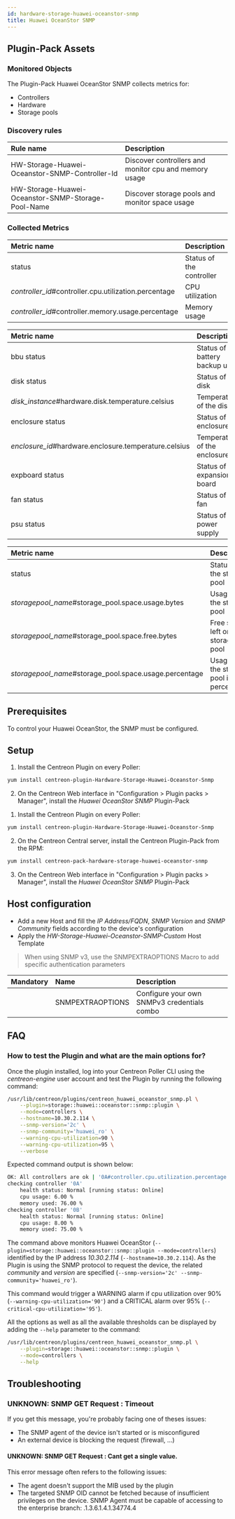 ```yaml
---
id: hardware-storage-huawei-oceanstor-snmp
title: Huawei OceanStor SNMP
---
```


## Plugin-Pack Assets

### Monitored Objects

The Plugin-Pack Huawei OceanStor SNMP collects metrics for:
* Controllers
* Hardware
* Storage pools

### Discovery rules

<!--DOCUSAURUS_CODE_TABS-->

<!--Services-->

| Rule name                                          | Description                                           |
| :------------------------------------------------- | :---------------------------------------------------- |
| HW-Storage-Huawei-Oceanstor-SNMP-Controller-Id     | Discover controllers and monitor cpu and memory usage |
| HW-Storage-Huawei-Oceanstor-SNMP-Storage-Pool-Name | Discover storage pools and monitor space usage        |

<!--END_DOCUSAURUS_CODE_TABS-->

### Collected Metrics

<!--DOCUSAURUS_CODE_TABS-->

<!--Controllers-->

| Metric name                                             | Description                              | Unit |
| :------------------------------------------------------ | :--------------------------------------- | :--- |
| status                                                  | Status of the controller                 |      |
| *controller\_id*\#controller.cpu.utilization.percentage | CPU utilization                          | %    |
| *controller\_id*\#controller.memory.usage.percentage    | Memory usage                             | %    |

<!--Hardware-->

| Metric name                                            | Description                       | Unit |
| :----------------------------------------------------- | :-------------------------------- | :--- |
| bbu status                                             | Status of the battery backup unit |      |
| disk status                                            | Status of the disk                |      |
| *disk\_instance*#hardware.disk.temperature.celsius     | Temperature of the disk           | C    |
| enclosure status                                       | Status of the enclosure           |      |
| *enclosure\_id*#hardware.enclosure.temperature.celsius | Temperature of the enclosure      | C    |
| expboard status                                        | Status of the expansion board     |      |
| fan status                                             | Status of the fan                 |      |
| psu status                                             | Status of the power supply        |      |

<!--Storage-pools-->

| Metric name                                              | Description                              | Unit |
| :------------------------------------------------------- | :--------------------------------------- | :--- |
| status                                                   | Status of the stprage pool               |      |
| *storagepool\_name*\#storage_pool.space.usage.bytes      | Usage of the storage pool                | B    |
| *storagepool\_name*\#storage_pool.space.free.bytes       | Free space left on the storage pool      | B    |
| *storagepool\_name*\#storage_pool.space.usage.percentage | Usage of the storage pool in percentage  | %    |

<!--END_DOCUSAURUS_CODE_TABS-->

## Prerequisites

To control your Huawei OceanStor, the SNMP must be configured.

## Setup

<!--DOCUSAURUS_CODE_TABS-->

<!--Online IMP Licence & IT-100 Editions-->

1. Install the Centreon Plugin on every Poller:

```bash
yum install centreon-plugin-Hardware-Storage-Huawei-Oceanstor-Snmp
```

2. On the Centreon Web interface in "Configuration > Plugin packs > Manager", install the *Huawei OceanStor SNMP* Plugin-Pack

<!--Offline IMP License-->

1. Install the Centreon Plugin on every Poller:

```bash
yum install centreon-plugin-Hardware-Storage-Huawei-Oceanstor-Snmp
```

2. On the Centreon Central server, install the Centreon Plugin-Pack from the RPM:

```bash
yum install centreon-pack-hardware-storage-huawei-oceanstor-snmp
```

3. On the Centreon Web interface in "Configuration > Plugin packs > Manager", install the *Huawei OceanStor SNMP* Plugin-Pack

<!--END_DOCUSAURUS_CODE_TABS-->

## Host configuration

* Add a new Host and fill the *IP Address/FQDN*, *SNMP Version* and *SNMP Community* fields according to the device's configuration
* Apply the *HW-Storage-Huawei-Oceanstor-SNMP-Custom* Host Template

> When using SNMP v3, use the SNMPEXTRAOPTIONS Macro to add specific authentication parameters

| Mandatory | Name             | Description                                    |
| :-------- | :--------------- | :--------------------------------------------- |
|           | SNMPEXTRAOPTIONS | Configure your own SNMPv3 credentials combo    |

## FAQ

### How to test the Plugin and what are the main options for?

Once the plugin installed, log into your Centreon Poller CLI using the *centreon-engine* user account
and test the Plugin by running the following command:

```bash
/usr/lib/centreon/plugins/centreon_huawei_oceanstor_snmp.pl \
    --plugin=storage::huawei::oceanstor::snmp::plugin \
    --mode=controllers \
    --hostname=10.30.2.114 \
    --snmp-version='2c' \
    --snmp-community='huawei_ro' \
    --warning-cpu-utilization=90 \
    --warning-cpu-utilization=95 \
    --verbose
```

Expected command output is shown below:

```bash
OK: All controllers are ok | '0A#controller.cpu.utilization.percentage'=6.00%;0:95;;0;100 '0A#controller.memory.usage.percentage'=76.00%;;;0;100 '0B#controller.cpu.utilization.percentage'=8.00%;0:95;;0;100 '0B#controller.memory.usage.percentage'=75.00%;;;0;100
checking controller '0A'
    health status: Normal [running status: Online]
    cpu usage: 6.00 %
    memory used: 76.00 %
checking controller '0B'
    health status: Normal [running status: Online]
    cpu usage: 8.00 %
    memory used: 75.00 %
```

The command above monitors Huawei OceanStor (```--plugin=storage::huawei::oceanstor::snmp::plugin --mode=controllers```) identified
by the IP address *10.30.2.114* (```--hostname=10.30.2.114```). As the Plugin is using the SNMP protocol to request the device, the related
*community* and *version* are specified (```--snmp-version='2c' --snmp-community='huawei_ro'```).

This command would trigger a WARNING alarm if cpu utilization over 90% 
(```--warning-cpu-utilization='90'```) and a CRITICAL alarm over 95% (```--critical-cpu-utilization='95'```).

All the options as well as all the available thresholds can be displayed by adding the  ```--help```
parameter to the command:

```bash
/usr/lib/centreon/plugins/centreon_huawei_oceanstor_snmp.pl \
    --plugin=storage::huawei::oceanstor::snmp::plugin \
    --mode=controllers \
    --help
```

## Troubleshooting

### UNKNOWN: SNMP GET Request : Timeout

If you get this message, you're probably facing one of theses issues:
* The SNMP agent of the device isn't started or is misconfigured
* An external device is blocking the request (firewall, ...)

#### UNKNOWN: SNMP GET Request : Cant get a single value.

This error message often refers to the following issues: 
  - The agent doesn't support the MIB used by the plugin
  - The targeted SNMP OID cannot be fetched because of insufficient privileges on the device. 
    SNMP Agent must be capable of accessing to the enterprise branch: .1.3.6.1.4.1.34774.4
